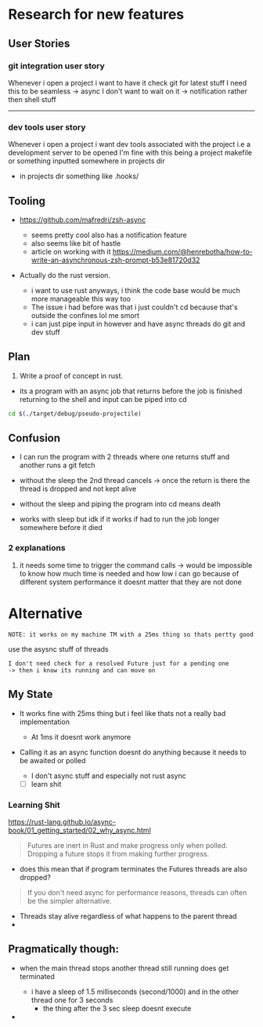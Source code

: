 # Research for new features

## User Stories

### git integration user story

Whenever i open a project i want to have it check git for latest stuff 
I need this to be seamless -> async
I don't want to wait on it -> notification rather then shell stuff

---

### dev tools user story

Whenever i open a project i want dev tools associated with the project i.e a development server 
to be opened 
I'm fine with this being a project makefile or something inputted somewhere in projects dir
  - in projects dir something like .hooks/


## Tooling 

- https://github.com/mafredri/zsh-async
  - seems pretty cool also has a notification feature
  - also seems like bit of hastle 
  - article on working with it https://medium.com/@henrebotha/how-to-write-an-asynchronous-zsh-prompt-b53e81720d32

- Actually do the rust version. 
  - i want to use rust anyways, i think the code base would be much more manageable this way too
  - The issue i had before was that i just couldn't cd because that's outside the confines lol me smort
  - i can just pipe input in however and have async threads do git and dev stuff  

## Plan 
1. Write a proof of concept in rust. 
  - its a program with an async job that returns before the job is finished returning to the shell and input can be piped
    into cd

  ``` bash
  cd $(./target/debug/pseudo-projectile) 
  ```

## Confusion 

- I can run the program with 2 threads where one returns stuff and another runs a git fetch 

- without the sleep the 2nd thread cancels -> once the return is there the thread is dropped 
  and not kept alive

- without the sleep and piping the program into cd means death

- works with sleep but idk if it works if had to run the job longer somewhere before it died

### 2 explanations 
1. it needs some time to trigger the command calls
    -> would be impossible to know how much time is needed and how low i can go because of different system performance 
    it doesnt matter that they are not done


# Alternative 
```
NOTE: it works on my machine TM with a 25ms thing so thats pertty good
```
use the asysnc stuff of threads 
```
I don't need check for a resolved Future just for a pending one
-> then i know its running and can move on
```

## My State 
- It works fine with 25ms thing but i feel like thats not a really bad implementation 
  -  At 1ms it doesnt work anymore

- Calling it as an async function doesnt do anything because it needs to be awaited or polled 
  - I don't async stuff and especially not rust async 

  <!-- TODO: -->
  - [ ] learn shit 

### Learning Shit 
https://rust-lang.github.io/async-book/01_getting_started/02_why_async.html

> Futures are inert in Rust and make progress only when polled. Dropping a future stops it from making further progress.
- does this mean that if program terminates the Futures threads are also dropped?

> If you don't need async for performance reasons, threads can often be the simpler alternative.

- Threads stay alive regardless of what happens to the parent thread 
- 

## Pragmatically though: 
- when the main thread stops another thread still running does get terminated
  - i have a sleep of 1.5 milliseconds (second/1000) and in the other thread one for 3 seconds
    - the thing after the 3 sec sleep doesnt execute

- 
